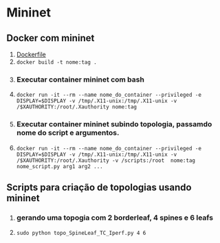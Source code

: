 # Mininet

## Docker com mininet
1. [Dockerfile](https://github.com/hadtrindade/mininet/tree/master/docker-mininet)
1. `docker build -t nome:tag .`
1. ### Executar container mininet com bash
1. `docker run -it --rm --name nome_do_container --privileged -e DISPLAY=$DISPLAY -v /tmp/.X11-unix:/tmp/.X11-unix -v /$XAUTHORITY:/root/.Xauthority nome:tag`
1. ### Executar container mininet subindo topologia, passamdo nome do script e argumentos.
1. `docker run -it --rm --name nome_do_container --privileged -e DISPLAY=$DISPLAY -v /tmp/.X11-unix:/tmp/.X11-unix -v /$XAUTHORITY:/root/.Xauthority -v /scripts:/root  nome:tag nome_script.py arg1 arg2 ...`

## Scripts para criação de topologias usando mininet
1. ### gerando uma topogia com 2 borderleaf, 4 spines e 6 leafs
1. `sudo python topo_SpineLeaf_TC_Iperf.py 4 6`
